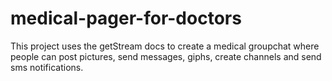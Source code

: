 # medical-pager-for-doctors
This project uses the getStream docs to create a medical groupchat where people can post pictures, send messages, giphs, create channels and send sms notifications.
